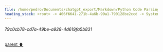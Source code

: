 ```yaml
---
file: /home/pedro/Documents/chatgpt_export/Markdown/Python Code Parsing & Querying.md
heading_stack: <root> -> 406f6641-271b-4a6b-99a1-790128be2ccd -> System -> f130a532-fc36-404b-b0e3-c26e0633c6e1 -> System -> aaa28037-7e53-419f-8481-51c794baccfa -> User -> Importing the necessary module and initializing the parser and language objects -> Getting the Python language and parser -> Parsing the sample code -> Printing the structure -> Constructing the query to find all definitions of classes or functions -> Creating the query -> Capturing the nodes -> Displaying the captures -> 53cd9cab-e486-484d-8cf0-194db868867f -> Assistant -> 55c32a27-fba1-4039-9e30-57f7e21cf221 -> Tool -> b3df5168-e046-4ffc-8d28-3933f74f6eb9 -> Assistant -> 79c0cb78-cd7a-49be-a928-4d619fa5b831
---
```

###### 79c0cb78-cd7a-49be-a928-4d619fa5b831
[parent ⬆️](#b3df5168-e046-4ffc-8d28-3933f74f6eb9)
